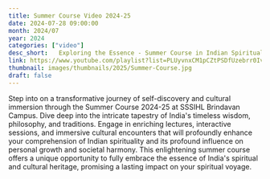 ```yaml
---
title: Summer Course Video 2024-25
date: 2024-07-28 09:00:00
month: 2024/07
year: 2024
categories: ["video"]
desc_short:   Exploring the Essence - Summer Course in Indian Spirituality and Culture
link: https://www.youtube.com/playlist?list=PLUyvnxCM1pCZtPSDfUzebrr0IvILCCahZ
thumbnail: images/thumbnails/2025/Summer-Course.jpg
draft: false
---
```


 Step into on a transformative journey of self-discovery and cultural immersion through the Summer Course 2024-25 at SSSIHL Brindavan Campus. Dive deep into the intricate tapestry of India's timeless wisdom, philosophy, and traditions. Engage in enriching lectures, interactive sessions, and immersive cultural encounters that will profoundly enhance your comprehension of Indian spirituality and its profound influence on personal growth and societal harmony. This enlightening summer course offers a unique opportunity to fully embrace the essence of India's spiritual and cultural heritage, promising a lasting impact on your spiritual voyage.